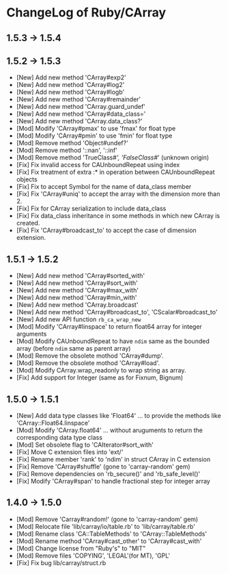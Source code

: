 ChangeLog of Ruby/CArray
========================

1.5.3 -> 1.5.4
--------------


1.5.2 -> 1.5.3
--------------

* [New] Add new method 'CArray#exp2'
* [New] Add new method 'CArray#log2'
* [New] Add new method 'CArray#logb'
* [New] Add new method 'CArray#remainder'
* [New] Add new method 'CArray.guard_undef'
* [New] Add new method 'CArray#data_class='
* [New] Add new method 'CArray.data_class?'
* [Mod] Modify 'CArray#pmax' to use 'fmax' for float type
* [Mod] Modify 'CArray#pmin' to use 'fmin' for float type
* [Mod] Remove method 'Object#undef?'
* [Mod] Remove method '::nan', '::inf'
* [Mod] Remove method 'TrueClass#*', 'FalseClass#*' (unknown origin)
* [Fix] Fix invalid access for CAUnboundRepeat using index
* [Fix] Fix treatment of extra :* in operation between CAUnboundRepeat objects
* [Fix] Fix to accept Symbol for the name of data_class member
* [Fix] Fix 'CArray#uniq' to accept the array with the dimension more than 2.
* [Fix] Fix for CArray serialization to include data_class
* [Fix] Fix data_class inheritance in some methods in which new CArray is created.
* [Fix] Fix 'CArray#broadcast_to' to accept the case of dimension extension.

1.5.1 -> 1.5.2
--------------

* [New] Add new method 'CArray#sorted_with'
* [New] Add new method 'CArray#sort_with'
* [New] Add new method 'CArray#max_with'
* [New] Add new method 'CArray#min_with'
* [New] Add new method 'CArray.broadcast'
* [New] Add new method 'CArray#broadcast_to', 'CScalar#broadcast_to'
* [New] Add new API function `rb_ca_wrap_new`
* [Mod] Modify 'CArray#linspace' to return float64 array for integer arguments
* [Mod] Modify CAUnboundRepeat to have `ndim` same as the bounded array (before `ndim` same as parent array)
* [Mod] Remove the obsolete mothod 'CArray#dump'.
* [Mod] Remove the obsolete mothod 'CArray#load'.
* [Mod] Modify CArray.wrap_readonly to wrap string as array.
* [Fix] Add support for Integer (same as for Fixnum, Bignum)

1.5.0 -> 1.5.1
--------------

* [New] Add data type classes like 'Float64' ... to provide the methods like 'CArray::Float64.linspace'
* [Mod] Modify 'CArray.float64' ... without aruguments to return the corresponding data type class 
* [Mod] Set obsolete flag to 'CAIterator#sort_with'
* [Fix] Move C extension files into 'ext/'
* [Fix] Rename member 'rank' to 'ndim' in struct CArray in C extension
* [Fix] Remove 'CArray#shuffle' (gone to 'carray-random' gem)
* [Fix] Remove dependencies on 'rb_secure()' and 'rb_safe_level()'
* [Fix] Modify 'CArray#span' to handle fractional step for integer array

1.4.0 -> 1.5.0
--------------

* [Mod] Remove 'Carray#random!' (gone to 'carray-random' gem)
* [Mod] Relocate file 'lib/carray/io/table.rb' to 'lib/carray/table.rb'
* [Mod] Rename class 'CA::TableMethods' to 'CArray::TableMethods'
* [Mod] Rename method 'CArray#cast_other' to 'CArray#cast_with'
* [Mod] Change license from "Ruby's" to "MIT"
* [Mod] Remove files 'COPYING', 'LEGAL'(for MT), 'GPL'
* [Fix] Fix bug lib/carray/struct.rb
